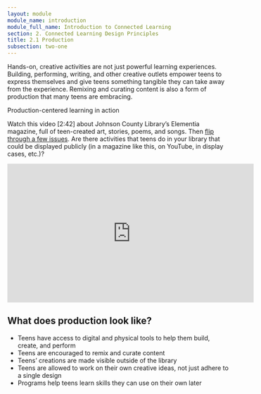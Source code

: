 ```yaml
---
layout: module
module_name: introduction
module_full_name: Introduction to Connected Learning
section: 2. Connected Learning Design Principles
title: 2.1 Production
subsection: two-one
---
```


Hands-on, creative activities are not just powerful learning experiences. Building, performing, writing, and other creative outlets empower teens to express themselves and give teens something tangible they can take away from the experience. Remixing and curating content is also a form of production that many teens are embracing. 

<div class="case_study_box">
  <p class="box-title">Production-centered learning in action</p>
<p>Watch this video [2:42] about Johnson County Library’s Elementia magazine, full of teen-created art, stories, poems, and songs. Then <a href="https://www.jocolibrary.org/teens/elementia">flip through a few issues</a>. Are there activities that teens do in your library that could be displayed publicly (in a magazine like this, on YouTube, in display cases, etc.)?</p>
<iframe width="560" height="315" src="https://www.youtube.com/embed/hEkkw4Akijg" frameborder="0" allow="autoplay; encrypted-media" allowfullscreen></iframe>
</div>

## What does production look like?
* Teens have access to digital and physical tools to help them build, create, and perform
* Teens are encouraged to remix and curate content
* Teens’ creations are made visible outside of the library
* Teens are allowed to work on their own creative ideas, not just adhere to a single design
* Programs help teens learn skills they can use on their own later
